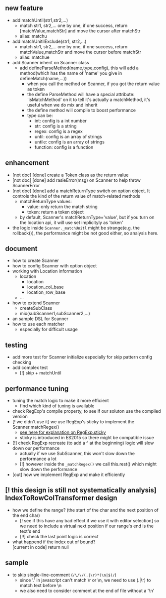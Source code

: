 
## new feature
* add matchUntil(str1,str2,...)
  * match str1, str2,... one by one, if one success, return [matchValue,matchStr] and move the cursor after matchStr
  * alias: matchu
* add matchUnitilExclude(str1, str2,...)
  * match str1, str2,... one by one, if one success, return matchValue,matchStr and move the cursor before matchStr
  * alias: matchue
* add Scanner inherit on Scanner class
  * add defineParseMethod(name,type,config), this will add a method(which has the name of 'name' you give in defineMatch(name,...))
    * when you call the method on Scanner, if you got the return value as token
    * the define ParseMethod will have a special attribute: 'isMatchMethod' on it to tell it's actually a matchMethod, it's useful when we do mix and   inherit
    * the define method will compile to boost performance
    * type can be:
      * int: config is a int number
      * str: config is a string
      * regex: config is a regex
      * until:  config is an array of strings
      * untile:  config is an array of strings
      * function: config is a function

## enhancement
* [not doc] [done] create a Token class as the return value
* [not doc] [done] add rasieError(msg) on Scanner to help throw ScannerError
* [not doc] [done] add a matchReturnType switch on option object. It controls the kind of the return value of match-related methods
  * matchReturnType values:
    * value: only return the match string
    * token: return a token object
  * by default, Scanner's matchReturnType='value', but if you turn on the location api, it will use set implicityly as 'token'
* the logic inside ```Scanner._matchUnitl``` might be strange(e.g. the rollback()), the performance might be not good either, so analysis here.
## document
* how to create Scanner
* how to config Scanner with option object
* working with Location information
  * location
    * location
    * location_col_base
    * location_row_base
  * ...
* how to extend Scanner
  * createSubClass
  * mix(subScanner1,subScanner2,...)
* an sample DSL for Scanner
* how to use each matcher
  * especially for difficult usage


## testing
* add more test for Scanner initialize especially for skip pattern config checking
* add complex test
  * [!] skip + matchUntil


## performance tuning
* tuning the match logic to make it more efficient
  * find which kind of tuning is available
* check RegExp's compile property, to see if our soluton use the compiled version
* [! we didn't use it] we use RegExp's sticky to implement the Scanner.matchRegex()
  * [see here for explanation on RegExp.sticky](http://www.cr173.com/html/18523_1.html)
  * sticky is introduced in ES2015 so there might be compatible issue
* [!] check RegExp recreate (to add a ^ at the beginning) logic will slow down our performance
  * actually if we use SubScanner, this won't slow down the performance a lot
  * [!] however inside the ```_matchRegex()``` we call this.rest() which might slow down the performance
* [out] how we implement RegExp and make it efficiently


## [! this design is still not systematically analysis] IndexToRowColTransformer design
* how we define the range? (the start of the char and the next position of the end char)
  * [! see if this have any bad effect if we use it with editor selection] so we need to include a virtual next position if our range's end is the text's end
  * [!!] check the last point logic is correct
*  what happend if the index out of bound?  
  [current in code] return null

## sample
* to skip single-line-comment (```/\/\/(.|\r)*(\n|$)/```)
  * since '.' in javascript can't match \r or \n, we need to use (.|\r) to match text before \n
  * we also need to consider comment at the end of file without a '\n'
